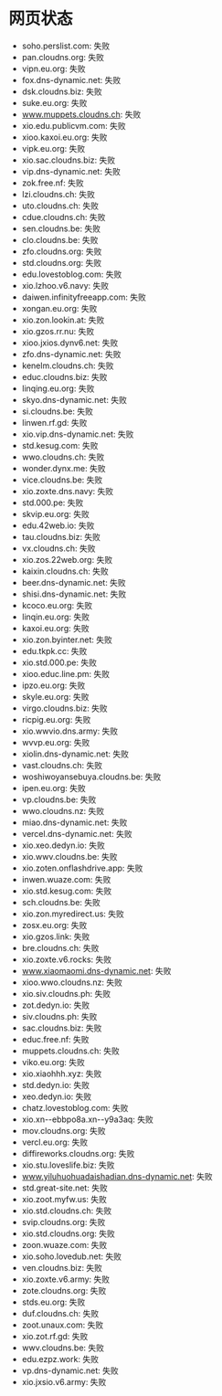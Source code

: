 # 网页状态
- soho.perslist.com: 失败
- pan.cloudns.org: 失败
- vipn.eu.org: 失败
- fox.dns-dynamic.net: 失败
- dsk.cloudns.biz: 失败
- suke.eu.org: 失败
- www.muppets.cloudns.ch: 失败
- xio.edu.publicvm.com: 失败
- xioo.kaxoi.eu.org: 失败
- vipk.eu.org: 失败
- xio.sac.cloudns.biz: 失败
- vip.dns-dynamic.net: 失败
- zok.free.nf: 失败
- lzi.cloudns.ch: 失败
- uto.cloudns.ch: 失败
- cdue.cloudns.ch: 失败
- sen.cloudns.be: 失败
- clo.cloudns.be: 失败
- zfo.cloudns.org: 失败
- std.cloudns.org: 失败
- edu.lovestoblog.com: 失败
- xio.lzhoo.v6.navy: 失败
- daiwen.infinityfreeapp.com: 失败
- xongan.eu.org: 失败
- xio.zon.lookin.at: 失败
- xio.gzos.rr.nu: 失败
- xioo.jxios.dynv6.net: 失败
- zfo.dns-dynamic.net: 失败
- kenelm.cloudns.ch: 失败
- educ.cloudns.biz: 失败
- linqing.eu.org: 失败
- skyo.dns-dynamic.net: 失败
- si.cloudns.be: 失败
- linwen.rf.gd: 失败
- xio.vip.dns-dynamic.net: 失败
- std.kesug.com: 失败
- wwo.cloudns.ch: 失败
- wonder.dynx.me: 失败
- vice.cloudns.be: 失败
- xio.zoxte.dns.navy: 失败
- std.000.pe: 失败
- skvip.eu.org: 失败
- edu.42web.io: 失败
- tau.cloudns.biz: 失败
- vx.cloudns.ch: 失败
- xio.zos.22web.org: 失败
- kaixin.cloudns.ch: 失败
- beer.dns-dynamic.net: 失败
- shisi.dns-dynamic.net: 失败
- kcoco.eu.org: 失败
- linqin.eu.org: 失败
- kaxoi.eu.org: 失败
- xio.zon.byinter.net: 失败
- edu.tkpk.cc: 失败
- xio.std.000.pe: 失败
- xioo.educ.line.pm: 失败
- ipzo.eu.org: 失败
- skyle.eu.org: 失败
- virgo.cloudns.biz: 失败
- ricpig.eu.org: 失败
- xio.wwvio.dns.army: 失败
- wvvp.eu.org: 失败
- xiolin.dns-dynamic.net: 失败
- vast.cloudns.ch: 失败
- woshiwoyansebuya.cloudns.be: 失败
- ipen.eu.org: 失败
- vp.cloudns.be: 失败
- wwo.cloudns.nz: 失败
- miao.dns-dynamic.net: 失败
- vercel.dns-dynamic.net: 失败
- xio.xeo.dedyn.io: 失败
- xio.wwv.cloudns.be: 失败
- xio.zoten.onflashdrive.app: 失败
- inwen.wuaze.com: 失败
- xio.std.kesug.com: 失败
- sch.cloudns.be: 失败
- xio.zon.myredirect.us: 失败
- zosx.eu.org: 失败
- xio.gzos.link: 失败
- bre.cloudns.ch: 失败
- xio.zoxte.v6.rocks: 失败
- www.xiaomaomi.dns-dynamic.net: 失败
- xioo.wwo.cloudns.nz: 失败
- xio.siv.cloudns.ph: 失败
- zot.dedyn.io: 失败
- siv.cloudns.ph: 失败
- sac.cloudns.biz: 失败
- educ.free.nf: 失败
- muppets.cloudns.ch: 失败
- viko.eu.org: 失败
- xio.xiaohhh.xyz: 失败
- std.dedyn.io: 失败
- xeo.dedyn.io: 失败
- chatz.lovestoblog.com: 失败
- xio.xn--ebbpo8a.xn--y9a3aq: 失败
- mov.cloudns.org: 失败
- vercl.eu.org: 失败
- diffireworks.cloudns.org: 失败
- xio.stu.loveslife.biz: 失败
- www.yiluhuohuadaishadian.dns-dynamic.net: 失败
- std.great-site.net: 失败
- xio.zoot.myfw.us: 失败
- xio.std.cloudns.ch: 失败
- svip.cloudns.org: 失败
- xio.std.cloudns.org: 失败
- zoon.wuaze.com: 失败
- xio.soho.lovedub.net: 失败
- ven.cloudns.biz: 失败
- xio.zoxte.v6.army: 失败
- zote.cloudns.org: 失败
- stds.eu.org: 失败
- duf.cloudns.ch: 失败
- zoot.unaux.com: 失败
- xio.zot.rf.gd: 失败
- wwv.cloudns.be: 失败
- edu.ezpz.work: 失败
- vp.dns-dynamic.net: 失败
- xio.jxsio.v6.army: 失败

